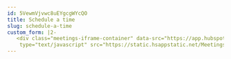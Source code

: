 ```yaml
---
id: 5VewmVjvwc8uEYgcgWYcQO
title: Schedule a time
slug: schedule-a-time
custom_form: |2-
   <div class="meetings-iframe-container" data-src="https://app.hubspot.com/meetings/scott-smith?embed=true"></div><script
    type="text/javascript" src="https://static.hsappstatic.net/MeetingsEmbed/ex/MeetingsEmbedCode.js"></script>
---
```


  